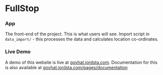 FullStop
=======

### App
The front-end of the project. This is what users will see. Import script in `data_import/` - this processes the data and calculates location co-ordinates.

### Live Demo
A demo of this website is live at [govhat.jordsta.com](http://govhat.jordsta.com/). Documentation for this is also available at [govhat.jordsta.com/pages/documentation](http://govhat.jordsta.com/pages/documentation)
